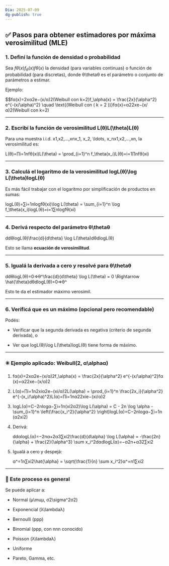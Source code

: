 ```yaml
---
Dia: 2025-07-09
dg-publish: true
---
```

## ✅ **Pasos para obtener estimadores por máxima verosimilitud (MLE)**

### **1. Definí la función de densidad o probabilidad**

Sea $fθ(x)f_\theta(x)fθ​(x)$ la densidad (para variables continuas) o función de probabilidad (para discretas), donde θ\thetaθ es el parámetro o conjunto de parámetros a estimar.

Ejemplo:

$$fα(x)=2xα2e−(x/α)2(Weibull con k=2)f_\alpha(x) = \frac{2x}{\alpha^2} e^{-(x/\alpha)^2} \quad \text{(Weibull con \( k = 2 \))}fα​(x)=α22x​e−(x/α)2(Weibull con k=2)

---

### **2. Escribí la función de verosimilitud L(θ)L(\theta)L(θ)**

Para una muestra i.i.d. x1,x2,…,xnx_1, x_2, \ldots, x_nx1​,x2​,…,xn​, la verosimilitud es:

L(θ)=∏i=1nfθ(xi)L(\theta) = \prod_{i=1}^n f_\theta(x_i)L(θ)=i=1∏n​fθ​(xi​)

---

### **3. Calculá el logaritmo de la verosimilitud log⁡L(θ)\log L(\theta)logL(θ)**

Es más fácil trabajar con el logaritmo por simplificación de productos en sumas:

log⁡L(θ)=∑i=1nlog⁡fθ(xi)\log L(\theta) = \sum_{i=1}^n \log f_\theta(x_i)logL(θ)=i=1∑n​logfθ​(xi​)

---

### **4. Derivá respecto del parámetro θ\thetaθ**

ddθlog⁡L(θ)\frac{d}{d\theta} \log L(\theta)dθd​logL(θ)

Esto se llama **ecuación de verosimilitud**.

---

### **5. Igualá la derivada a cero y resolvé para θ\thetaθ**

ddθlog⁡L(θ)=0⇒θ^\frac{d}{d\theta} \log L(\theta) = 0 \Rightarrow \hat{\theta}dθd​logL(θ)=0⇒θ^

Esto te da el estimador máximo verosímil.

---

### **6. Verificá que es un máximo (opcional pero recomendable)**

Podés:

- Verificar que la segunda derivada es negativa (criterio de segunda derivada), o
    
- Ver que log⁡L(θ)\log L(\theta)logL(θ) tiene forma de máximo.
    

---

### ✳️ Ejemplo aplicado: Weibull(2, α\alphaα)

1. fα(x)=2xα2e−(x/α)2f_\alpha(x) = \frac{2x}{\alpha^2} e^{-(x/\alpha)^2}fα​(x)=α22x​e−(x/α)2
    
2. L(α)=∏i=1n2xiα2e−(xi/α)2L(\alpha) = \prod_{i=1}^n \frac{2x_i}{\alpha^2} e^{-(x_i/\alpha)^2}L(α)=∏i=1n​α22xi​​e−(xi​/α)2
    
3. log⁡L(α)=C−2nlog⁡α−∑i=1n(xi2α2)\log L(\alpha) = C - 2n \log \alpha - \sum_{i=1}^n \left(\frac{x_i^2}{\alpha^2} \right)logL(α)=C−2nlogα−∑i=1n​(α2xi2​​)
    
4. Derivá:
    
    ddαlog⁡L(α)=−2nα+2α3∑xi2\frac{d}{d\alpha} \log L(\alpha) = -\frac{2n}{\alpha} + \frac{2}{\alpha^3} \sum x_i^2dαd​logL(α)=−α2n​+α32​∑xi2​
5. Igualá a cero y despejá:
    
    α^=1n∑xi2\hat{\alpha} = \sqrt{\frac{1}{n} \sum x_i^2}α^=n1​∑xi2​​

---

### 🔁 Este proceso es general

Se puede aplicar a:

- Normal (μ\muμ, σ2\sigma^2σ2)
    
- Exponencial (λ\lambdaλ)
    
- Bernoulli (ppp)
    
- Binomial (ppp, con nnn conocido)
    
- Poisson (λ\lambdaλ)
    
- Uniforme
    
- Pareto, Gamma, etc.
